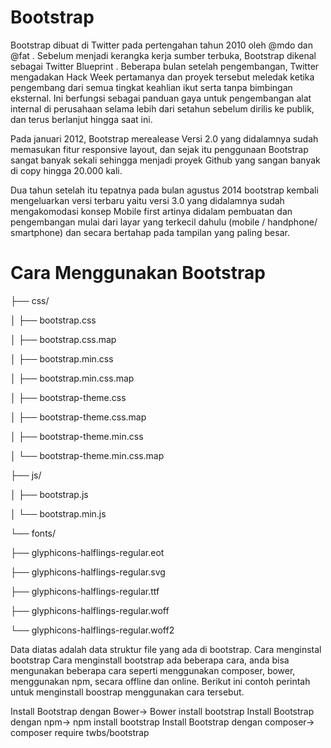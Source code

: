 # Bootstrap

Bootstrap dibuat di Twitter pada pertengahan tahun 2010 oleh @mdo dan @fat . Sebelum menjadi kerangka kerja sumber terbuka, Bootstrap dikenal sebagai Twitter Blueprint . Beberapa bulan setelah pengembangan, Twitter mengadakan Hack Week pertamanya dan proyek tersebut meledak ketika pengembang dari semua tingkat keahlian ikut serta tanpa bimbingan eksternal. Ini berfungsi sebagai panduan gaya untuk pengembangan alat internal di perusahaan selama lebih dari setahun sebelum dirilis ke publik, dan terus berlanjut hingga saat ini.

Pada januari 2012, Bootstrap merealease Versi 2.0 yang didalamnya sudah memasukan fitur responsive layout, dan sejak itu penggunaan Bootstrap sangat banyak sekali sehingga menjadi proyek Github yang sangan banyak di copy hingga 20.000 kali.

Dua tahun setelah itu tepatnya pada bulan agustus 2014 bootstrap kembali mengeluarkan versi terbaru yaitu versi 3.0 yang didalamnya sudah mengakomodasi konsep Mobile first artinya didalam pembuatan dan pengembangan mulai dari layar yang terkecil dahulu (mobile / handphone/ smartphone) dan secara bertahap pada tampilan yang paling besar.

# Cara Menggunakan Bootstrap
├── css/

│   ├── bootstrap.css

│   ├── bootstrap.css.map

│   ├── bootstrap.min.css

│   ├── bootstrap.min.css.map

│   ├── bootstrap-theme.css

│   ├── bootstrap-theme.css.map

│   ├── bootstrap-theme.min.css

│   └── bootstrap-theme.min.css.map

├── js/

│   ├── bootstrap.js


│   └── bootstrap.min.js

└── fonts/

├── glyphicons-halflings-regular.eot

├── glyphicons-halflings-regular.svg

├── glyphicons-halflings-regular.ttf

├── glyphicons-halflings-regular.woff

└── glyphicons-halflings-regular.woff2

Data diatas adalah data struktur file yang ada di bootstrap.
Cara menginstal bootstrap
Cara menginstall bootstrap ada beberapa cara, anda bisa mengunakan beberapa cara seperti menggunakan composer, bower, menggunakan npm, secara offline dan online. Berikut ini contoh perintah untuk menginstall boostrap menggunakan cara tersebut.

Install Bootstrap dengan Bower-> Bower install bootstrap
Install Bootstrap dengan npm-> npm install bootstrap
Install Bootstrap dengan composer-> composer require twbs/bootstrap
